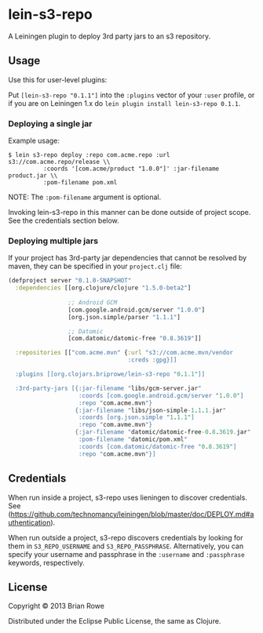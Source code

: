 # lein-s3-repo

A Leiningen plugin to deploy 3rd party jars to an s3 repository.

## Usage

Use this for user-level plugins:

Put `[lein-s3-repo "0.1.1"]` into the `:plugins` vector of your
`:user` profile, or if you are on Leiningen 1.x do `lein plugin install
lein-s3-repo 0.1.1`.

### Deploying a single jar

Example usage:

    $ lein s3-repo deploy :repo com.acme.repo :url s3://com.acme.repo/release \\
              :coords '[com.acme/product "1.0.0"]' :jar-filename product.jar \\
              :pom-filename pom.xml

NOTE: The `:pom-filename` argument is optional.

Invoking lein-s3-repo in this manner can be done outside of project
scope. See the credentials section below.

### Deploying multiple jars

If your project has 3rd-party jar dependencies that cannot be resolved
by maven, they can be specified in your `project.clj` file:

```clojure
(defproject server "0.1.0-SNAPSHOT"
  :dependencies [[org.clojure/clojure "1.5.0-beta2"]
                 
                 ;; Android GCM
                 [com.google.android.gcm/server "1.0.0"]
                 [org.json.simple/parser "1.1.1"]

                 ;; Datomic
                 [com.datomic/datomic-free "0.8.3619"]]

  :repositories [["com.acme.mvn" {:url "s3://com.acme.mvn/vendor
                                  :creds :gpg}]]

  :plugins [[org.clojars.briprowe/lein-s3-repo "0.1.1"]]

  :3rd-party-jars [{:jar-filename "libs/gcm-server.jar"
                    :coords [com.google.android.gcm/server "1.0.0"]
                    :repo "com.acme.mvn"}
                   {:jar-filename "libs/json-simple-1.1.1.jar"
                    :coords [org.json.simple "1.1.1"]
                    :repo "com.avme.mvn"}
                   {:jar-filename "datomic/datomic-free-0.8.3619.jar"
                    :pom-filename "datomic/pom.xml"
                    :coords [com.datomic/datomic-free "0.8.3619"]
                    :repo "com.acme.mvn"}]
```

## Credentials

When run inside a project, s3-repo uses lieningen to discover
credentials. See
(https://github.com/technomancy/leiningen/blob/master/doc/DEPLOY.md#authentication).

When run outside a project, s3-repo discovers credentials by looking
for them in `S3_REPO_USERNAME` and `S3_REPO_PASSPHRASE`.
Alternatively, you can specify your username and passphrase in the
`:username` and `:passphrase` keywords, respectively.

## License

Copyright © 2013 Brian Rowe

Distributed under the Eclipse Public License, the same as Clojure.
